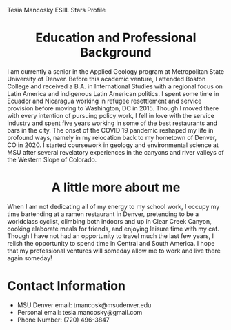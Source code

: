 Tesia Mancosky
ESIIL Stars Profile


</head>
<body>

<html>
<body>

<h1 class="p2"><center>Education and Professional Background</center></h1>

<p class="p2">I am currently a senior in the Applied Geology program at Metropolitan State University of Denver. Before this academic venture, I attended Boston College and received a B.A. in International Studies with a regional focus on Latin America and indigenous Latin American politics. I spent some time in Ecuador and Nicaragua working in refugee resettlement and service provision before moving to Washington, DC in 2015. Though I moved there with every intention of pursuing policy work, I fell in love with the service industry and spent five years working in some of the best restaurants and bars in the city. The onset of the COVID 19 pandemic reshaped my life in profound ways, namely in my relocation back to my hometown of Denver, CO in 2020. I started coursework in geology and environmental science at MSU after several revelatory experiences in the canyons and river valleys of the Western Slope of Colorado.</p>

<h1 class="p2"><center>A little more about me</center></h1>

<p class="p2"> When I am not dedicating all of my energy to my school work, I occupy my time bartending at a ramen restaurant in Denver, pretending to be a worldclass cyclist, climbing both indoors and up in Clear Creek Canyon, cooking elaborate meals for friends, and enjoying leisure time with my cat. Though I have not had an opportunity to travel much the last few years, I relish the opportunity to spend time in Central and South America. I hope that my professional ventures will someday allow me to work and live there again someday!</p>

<!DOCTYPE html>
<html>
<body>

<h1 class="p2">Contact Information</h1>

<ul class="p2">
  <li>MSU Denver email: tmancosk@msudenver.edu</li>
  <li>Personal email: tesia.mancosky@gmail.com</li>
  <li>Phone Number: (720) 496-3847</li>
</ul>

</body>
</html>
